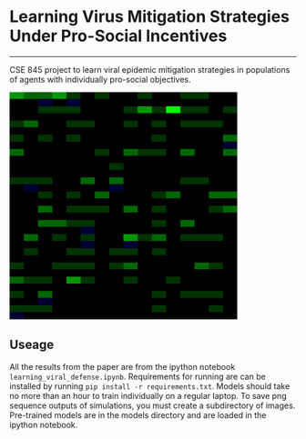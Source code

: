 # Learning Virus Mitigation Strategies Under Pro-Social Incentives
***************

CSE 845 project to learn viral epidemic mitigation strategies in populations of agents with individually pro-social objectives.

<kbd><img src="images/2.gif"/></kbd>

## Useage

All the results from the paper are from the ipython notebook `learning_viral_defense.ipynb`. Requirements for running are can be installed by running `pip install -r requirements.txt`. Models should take no more than an hour to train individually on a regular laptop. To save png sequence outputs of simulations, you must create a subdirectory of images. Pre-trained models are in the models directory and are loaded in the ipython notebook. 